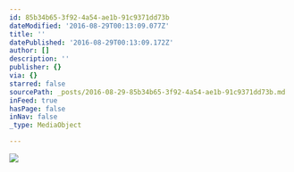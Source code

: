 ```yaml
---
id: 85b34b65-3f92-4a54-ae1b-91c9371dd73b
dateModified: '2016-08-29T00:13:09.077Z'
title: ''
datePublished: '2016-08-29T00:13:09.172Z'
author: []
description: ''
publisher: {}
via: {}
starred: false
sourcePath: _posts/2016-08-29-85b34b65-3f92-4a54-ae1b-91c9371dd73b.md
inFeed: true
hasPage: false
inNav: false
_type: MediaObject

---
```

![](https://the-grid-user-content.s3-us-west-2.amazonaws.com/ac440de9-0b0a-4f7a-9946-8351d6384aeb.jpg)